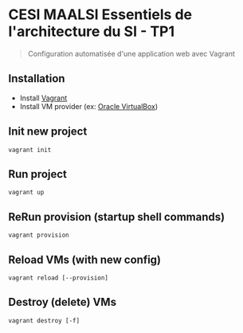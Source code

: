 # CESI MAALSI Essentiels de l'architecture du SI - TP1
> Configuration automatisée d'une application web avec Vagrant

## Installation
- Install [Vagrant](https://developer.hashicorp.com/vagrant/install?product_intent=vagrant)
- Install VM provider (ex: [Oracle VirtualBox](https://www.virtualbox.org/))

## Init new project
`vagrant init`

## Run project
`vagrant up`

## ReRun provision (startup shell commands)
`vagrant provision`

## Reload VMs (with new config)
`vagrant reload [--provision]`

## Destroy (delete) VMs
`vagrant destroy [-f]`

